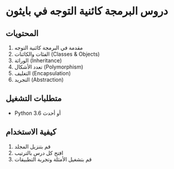 # دروس البرمجة كائنية التوجه في بايثون

## المحتويات
1. مقدمة في البرمجة كائنية التوجه
2. الفئات والكائنات (Classes & Objects)
3. الوراثة (Inheritance)
4. تعدد الأشكال (Polymorphism)
5. التغليف (Encapsulation)
6. التجريد (Abstraction)

## متطلبات التشغيل
- Python 3.6 أو أحدث

## كيفية الاستخدام
1. قم بتنزيل المجلد
2. افتح كل درس بالترتيب
3. قم بتشغيل الأمثلة وتجربة التطبيقات 
